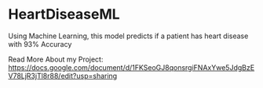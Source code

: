 # HeartDiseaseML
Using Machine Learning, this model predicts if a patient has heart disease with 93% Accuracy

Read More About my Project: https://docs.google.com/document/d/1FKSeoGJ8qonsrgiFNAxYwe5JdgBzEV78LjR3jTl8r88/edit?usp=sharing